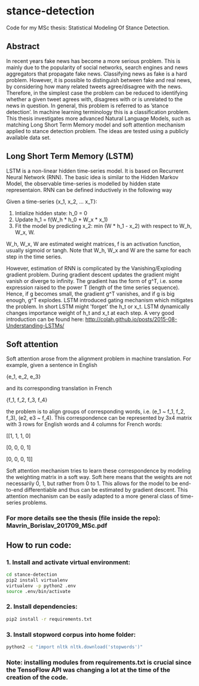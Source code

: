 # stance-detection
Code for my MSc thesis: Statistical Modeling Of Stance Detection.

## Abstract
In recent years fake news has become a more serious problem. This is mainly due to the popularity of social networks, search engines and news aggregators that propagate fake news. Classifying news as fake is a hard problem. However, it is possible to distinguish between fake and real news, by considering how many related tweets agree/disagree with the news. Therefore, in the simplest case the problem can be reduced to identifying whether a given tweet agrees with, disagrees with or is unrelated to the news in question. In general, this problem is referred to as ’stance detection’. In machine learning terminology this is a classification problem. This thesis investigates more advanced Natural Language Models, such as matching Long Short Term Memory model and soft attention mechanism applied to stance detection problem. The ideas are tested using a publicly available data set.

## Long Short Term Memory (LSTM)
LSTM is a non-linear hidden time-series model. It is based on Recurrent Neural Network (RNN). The basic idea is similar to the Hidden Markov Model, the observable time-series is modelled by hidden state representaion.
RNN can be defined inductively in the following way

Given a time-series {x_1, x_2, ... x_T}:
 1. Intialize hidden state: h_0 = 0
 2. Update h_1 = f(W_h * h_0 + W_x * x_1)
 3. Fit the model by predicting x_2: min (W * h_1 - x_2) with respect to W_h, W_x, W.

W_h, W_x, W are estimated weight matrices, f is an activation function, usually sigmoid or tangh. Note that W_h, W_x and W are the same for each step in the time series.

However, estimation of RNN is complicated by the Vanishing/Exploding gradient problem. During gradient descent updates the gradient might vanish or diverge to infinity. The gradient has the form of g^T, i.e. some expression raised to the power T (length of the time series sequence). Hence, if g becomes small, the gradient g^T vanishes, and if g is big enough, g^T explodes.
LSTM introduced gating mechanism which mitigates the problem. In short LSTM might 'forget' the h_t or x_t. LSTM dynamically changes importance weight of h_t and x_t at each step. A very good introduction can be found here: http://colah.github.io/posts/2015-08-Understanding-LSTMs/

## Soft attention
Soft attention arose from the alignment problem in machine translation. 
For example, given a sentence in English 

{e_1, e_2, e_3} 

and its corresponding translation in French 

{f_1, f_2, f_3, f_4}

the problem is to align groups of corresponding words, i.e. (e_1 ~ f_1, f_2, f_3), (e2, e3 ~ f_4). This correspondence can be represented by 3x4 matrix with 3 rows for English words and 4 columns for French words:

[[1, 1, 1, 0]

[0, 0, 0, 1]

[0, 0, 0, 1]]

Soft attention mechanism tries to learn these correspondence by modeling the weighting matrix in a soft way. Soft here means that the weights are not necessarily 0, 1, but rather from 0 to 1. This allows for the model to be end-to-end differentiable  and thus can be estimated by gradient descent. This attention mechanism can be easily adapted to a more general class of time-series problems.

### For more details see the thesis (file inside the repo): Mavrin_Borislav_201709_MSc.pdf

## How to run code:
### 1. Install and activate virtual environment:
 ```bash
 cd stance-detection
 pip2 install virtualenv
 virtualenv -p python2 .env
 source .env/bin/activate
 ```
### 2. Install dependencies:
 ```bash
 pip2 install -r requirements.txt
 ```
### 3. Install stopword corpus into home folder:
```bash
python2 -c "import nltk nltk.download('stopwords')"
```
### Note: installing modules from requirements.txt is crucial since the TensoFlow API was changing a lot at the time of the creation of the code.
